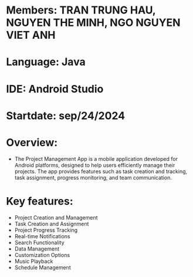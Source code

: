 # Members: TRAN TRUNG HAU, NGUYEN THE MINH, NGO NGUYEN VIET ANH
# Language: Java
# IDE: Android Studio
# Startdate: sep/24/2024
# Overview: 
+ The Project Management App is a mobile application developed for Android platforms, 
designed to help users efficiently manage their projects. The app provides features such 
as task creation and tracking, task assignment, progress monitoring, and team communication.
# Key features:
+ Project Creation and Management
+ Task Creation and Assignment
+ Project Progress Tracking
+ Real-time Notifications
+ Search Functionality
+ Data Management
+ Customization Options
+ Music Playback
+ Schedule Management

